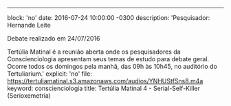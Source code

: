 ---
block: 'no'
date: 2016-07-24 10:00:00 -0300
description: 'Pesquisador: Hernande Leite

  Debate realizado em 24/07/2016


  Tertúlia Matinal é a reunião aberta onde os pesquisadores da Conscienciologia apresentam
  seus temas de estudo para debate geral. Ocorre todos os domingos pela manhã, das
  09h às 10h45, no auditório do Tertuliarium.'
explicit: 'no'
file: https://tertuliamatinal.s3.amazonaws.com/audios/YNHUStfSns8.m4a
keyword: conscienciologia
title: Tertúlia Matinal 4 - Serial-Self-Killer (Serioxemetria)
